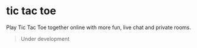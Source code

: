 # tic tac toe

Play Tic Tac Toe together online with more fun, live chat and
private rooms.

> Under development
